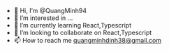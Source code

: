- 👋 Hi, I’m @QuangMinh94
- 👀 I’m interested in ...
- 🌱 I’m currently learning React,Typescript
- 💞️ I’m looking to collaborate on React,Typescript
- 📫 How to reach me quangminhdinh38@gmail.com

<!---
QuangMinh94/QuangMinh94 is a ✨ special ✨ repository because its `README.md` (this file) appears on your GitHub profile.
You can click the Preview link to take a look at your changes.
--->
